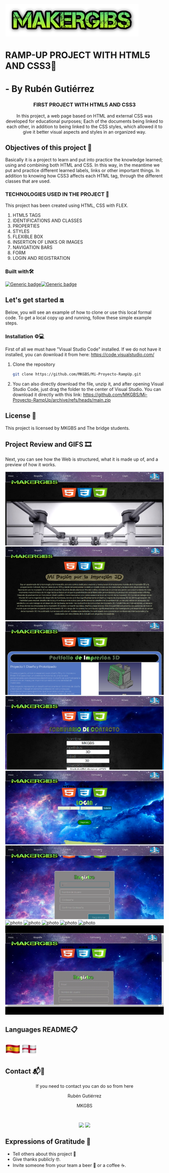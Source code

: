 ![photo](/media/imag/TituloMakergibs.png)
# RAMP-UP PROJECT WITH HTML5 AND CSS3💾
# - By Rubén Gutiérrez


<h3 align="center">FIRST PROJECT WITH HTML5 AND CSS3</h3>

<p align="center">In this project, a web page based on HTML and external CSS was developed for educational purposes; Each of the documents being linked to each other, in addition to being linked to the CSS styles, which allowed it to give it better visual aspects and styles in an organized way. </p>

## Objectives of this project 📁

Basically it is a project to learn and put into practice the knowledge learned; using and combining both HTML and CSS. In this way, in the meantime we put and practice different learned labels, links or other important things. In addition to knowing how CSS3 affects each HTML tag, through the different classes that are used.

### TECHNOLOGIES USED IN THE PROJECT 📲

This project has been created using HTML, CSS with FLEX.

<ol>
    <li>HTML5 TAGS</li>
    <li>IDENTIFICATIONS AND CLASSES</a></li>
    <li>PROPERTIES</a></li>
    <li>STYLES</li>
    <li>FLEXIBLE BOX</a></li>
    <li>INSERTION OF LINKS OR IMAGES</li>
    <li>NAVIGATION BARS</a></li>
    <li>FORM</a></li>
    <li>LOGIN AND REGISTRATION</a></li>
</ol>

### Built with🛠️

[![Generic badge](https://img.shields.io/badge/HTML5-CSS3-brightgreen)](https://shields.io/)[![Generic badge](https://img.shields.io/badge/VS_CODE_x64_1.83.1-blue)](https://shields.io/)


## Let's get started 🔛

Below, you will see an example of how to clone or use this local formal code. To get a local copy up and running, follow these simple example steps.

### Installation ⚙️💻

First of all we must have "Visual Studio Code" installed. If we do not have it installed, you can download it from here: https://code.visualstudio.com/

1. Clone the repository
      ```sh
      git clone https://github.com/MKGBS/Mi-Proyecto-RampUp.git
      ```
2. You can also directly download the file, unzip it, and after opening Visual Studio Code, just drag the folder to the center of Visual Studio. You can download it directly with this link:
https://github.com/MKGBS/Mi-Proyecto-RampUp/archive/refs/heads/main.zip

## License 📝

This project is licensed by MKGBS and The bridge students.

## Project Review and GIFS 🎞️

Next, you can see how the Web is structured, what it is made up of, and a preview of how it works.

![photo](/media/readme/Index_proyect.png)
![photo](/media/readme/Biograf_proyect.png)
![photo](/media/readme/Portfolio_proyect.png)
![photo](/media/readme/Formulario_proyect.png)
![photo](/media/readme/Login_proyect.png)
![photo](/media/readme/Regist_proyect.png)
![photo](/media/readme/gifs/index.gif)
![photo](/media/readme/gifs/biografia.gif)
![photo](/media/readme/gifs/portfolio.gif)
![photo](/media/readme/gifs/formulario.gif)
![photo](/media/readme/gifs/login.gif)
![photo](/media/readme/gifs/registro.gif)

## Languages README📋
 
   [![Readme Spanish](/media/readme/band-spain.png)](/README_es.md)
   [![Readme English](/media/readme/band-britain.png)](/README.md)

## Contact 📬🪪


<p align="center" >If you need to contact you can do so from here </p>
<p align="center" >Rubén Gutiérrez</p>
<p align="center" >MKGBS</p>
</br>
<p align="center">
<a href = "mailto:fullstackvlc@gmail.com"><img src="https://img.shields.io/badge/-Gmail-%23333?style=for-the-badge&logo=gmail&logoColor=white" target="_blank"></a>
    <a href="https://www.linkedin.com/in/rgbotia/" target="_blank"><img src="https://img.shields.io/badge/-LinkedIn-%230077B5?style=for-the-badge&logo=linkedin&logoColor=white" target="_blank"></a> 
</p>

## Expressions of Gratitude 🎁

<ul>
     <li>Tell others about this project 📢</li>
     <li>Give thanks publicly 🤓.</a></li>
     <li>Invite someone from your team a beer 🍺 or a coffee ☕.</a></li>
</ul>